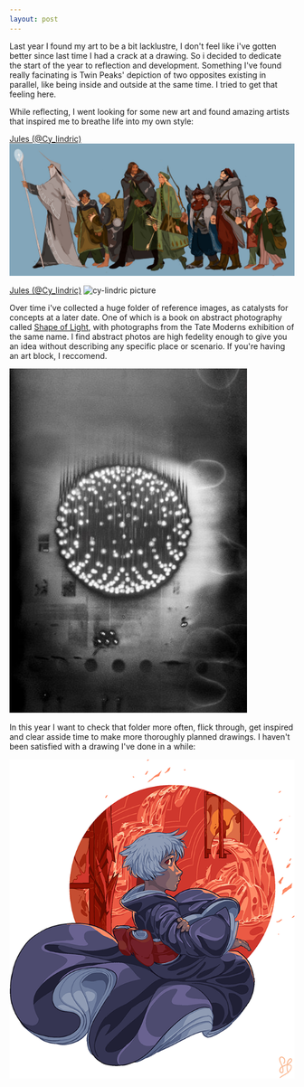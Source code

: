 ```yaml
---
layout: post
---
```

Last year I found my art to be a bit lacklustre, I don't feel like i've gotten better since last time I had a crack at a drawing. So i decided to dedicate the start of the year to reflection and development.
Something I've found really facinating is Twin Peaks' depiction of two opposites existing in parallel, like being inside and outside at the same time. I tried to get that feeling here. 

While reflecting, I went looking for some new art and found amazing artists that inspired me to breathe life into my own style:

[Jules (@Cy_lindric)](http://cy-lindric.tumblr.com/)
![cy-lindric picture](/images/cy-lindric.jpg)

[Jules (@Cy_lindric)](https://twitter.com/SachinTeng)
![cy-lindric picture](/images/sachin-teng.jpg)

Over time i've collected a huge folder of reference images, as catalysts for concepts at a later date. One of which is a book on abstract photography called [Shape of Light](https://shop.tate.org.uk/shape-of-light-100-years-of-photography-and-abstract-art/21159.html), with photographs from the Tate Moderns exhibition of the same name. I find abstract photos are high fedelity enough to give you an idea without describing any specific place or scenario. If you're having an art block, I reccomend. 

![shape of light book cover](/images/shape-of-light.jpg)

In this year I want to check that folder more often, flick through, get inspired and clear asside time to make more thoroughly planned drawings. I haven't been satisfied with a drawing I've done in a while:

![Grey sitting in window](/images/2019-01-02-The-lens-into-another-place.png)